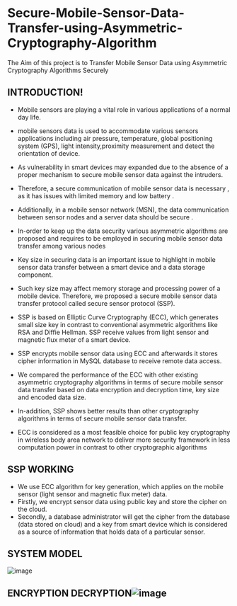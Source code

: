 # Secure-Mobile-Sensor-Data-Transfer-using-Asymmetric-Cryptography-Algorithm
The Aim of this project is to Transfer Mobile Sensor Data using Asymmetric Cryptography Algorithms Securely
## INTRODUCTION!
- Mobile sensors are playing a vital role in various applications of a normal day life.
- mobile sensors data is used to accommodate various sensors applications including air pressure, temperature, global positioning system (GPS), light intensity,proximity measurement and detect the orientation of device.
- As vulnerability in smart devices may expanded due to the absence of a proper mechanism to secure mobile sensor data against the intruders.
- Therefore, a secure communication of mobile sensor data is necessary , as it has issues with limited memory and low battery .
- Additionally, in a mobile sensor network (MSN), the data communication between sensor nodes and a server data should be secure . 
- In-order to keep up the data security various asymmetric algorithms are proposed  and requires to be employed in securing mobile sensor data transfer among various nodes
- Key size in securing data is an important issue to highlight in mobile sensor data transfer between a smart device and a data storage component. 
- Such key size may affect memory storage and processing power of a mobile device. Therefore, we proposed a secure mobile sensor data transfer protocol called secure sensor protocol (SSP).
- SSP is based on Elliptic Curve Cryptography (ECC), which generates small size key in contrast to conventional asymmetric algorithms like RSA and Diffie Hellman. SSP receive values from light sensor and magnetic flux meter of a smart device.
- SSP encrypts mobile sensor data using ECC and afterwards it stores cipher information in MySQL database to receive remote data access.

- We compared the performance of the ECC with other existing asymmetric cryptography algorithms in terms of secure mobile sensor data transfer based on data encryption and decryption time, key size and encoded data size.
- In-addition, SSP shows better results than other cryptography algorithms in terms of secure mobile sensor data transfer.
- ECC is considered as a most feasible choice for public key cryptography in wireless body area network to deliver more security framework in less computation power in contrast to other cryptographic algorithms

## SSP WORKING

- We use ECC algorithm for key generation, which applies on the mobile sensor (light sensor and magnetic flux meter) data. 
- Firstly, we encrypt sensor data using public key and store the cipher on the cloud. 
- Secondly, a database administrator will get the cipher from the database (data stored on cloud) and a key from smart device which is considered as a source of information that holds data of a particular sensor.

## SYSTEM MODEL

![image](https://user-images.githubusercontent.com/99113503/228792118-06c4e214-0111-47e2-9e49-af060fa3ab2e.png)

## ENCRYPTION                                                                                                      DECRYPTION![image](https://user-images.githubusercontent.com/99113503/228792317-d752524e-2379-4d34-a05d-0a7e2998402b.png)


